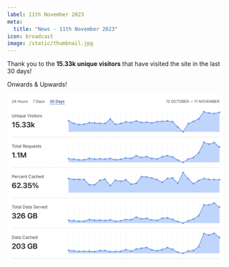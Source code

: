 ```yaml
---
label: 11th November 2023
meta:
  title: "News - 11th November 2023"
icon: broadcast
image: /static/thumbnail.jpg
---
```


Thank you to the **15.33k unique visitors** that have visited the site in the last 30 days!

Onwards & Upwards!

![](/static/cloud-flare-stats-20231111.jpg)